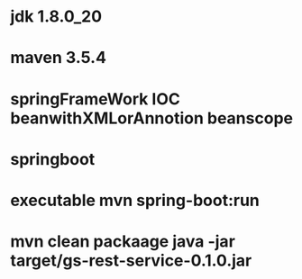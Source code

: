 # jdk 1.8.0_20
# maven 3.5.4
# springFrameWork  IOC beanwithXMLorAnnotion beanscope 
# springboot   
#   executable    mvn spring-boot:run
#                 mvn clean packaage     java -jar target/gs-rest-service-0.1.0.jar

